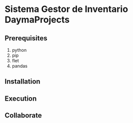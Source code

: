 # Sistema Gestor de Inventario DaymaProjects

## Prerequisites

1. python
2. pip
3. flet
4. pandas

## Installation


## Execution



## Collaborate
